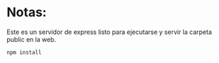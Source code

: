 # Notas:

Este es un servidor de express listo para ejecutarse y servir la carpeta public en la web.

```
npm install
```
